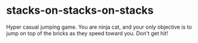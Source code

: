 # stacks-on-stacks-on-stacks

Hyper casual jumping game. You are ninja cat, and your only objective is to jump on top of the bricks as they speed toward you. Don't get hit!
